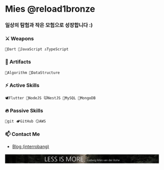 # Mies @reload1bronze

### 일상의 탐험과 작은 모험으로 성장합니다 :)

### ⚔️ Weapons
```dart
🎯Dart 🐥JavaScript ⚓TypeScript  
```

### 🔮 Artifacts
```dart
🤔Algorithm 💬DataStructure
```

### ⚡ Active Skills
```dart
🕊️Flutter 🦕NodeJS 🐱NestJS 🐬MySQL 🍃MongoDB   
```

### 🔥 Passive Skills
```dart
🚩git 🏕️GitHub 😏AWS
```

### 📫 Contact Me
- <a href="https://bit.ly/3EYvpfh">Blog (interrobang)</a>

![less_is_more](./LessIsMore.png)
